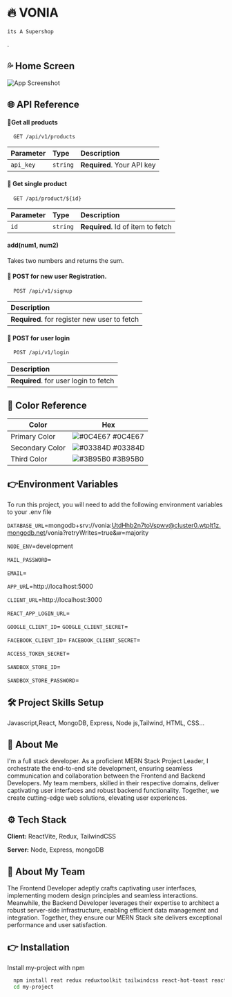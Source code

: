 # 🔥 VONIA

`its A Supershop`

.

## 💦 Home Screen

![App Screenshot](https://i.ibb.co/fYYDVJS/vonia2.png)

## 🌐 API Reference

#### 🔗Get all products

```http
  GET /api/v1/products
```

| Parameter | Type     | Description                |
| :-------- | :------- | :------------------------- |
| `api_key` | `string` | **Required**. Your API key |

#### 🔗 Get single product

```http
  GET /api/product/${id}
```

| Parameter | Type     | Description                       |
| :-------- | :------- | :-------------------------------- |
| `id`      | `string` | **Required**. Id of item to fetch |

#### add(num1, num2)

Takes two numbers and returns the sum.

#### 🔗 POST for new user Registration.

```http
  POST /api/v1/signup
```

| Description                                  |
| :------------------------------------------- |
| **Required**. for register new user to fetch |

#### 🔗 POST for user login

```http
  POST /api/v1/login
```

| Description                           |
| :------------------------------------ |
| **Required**. for user login to fetch |

## 🌈 Color Reference

| Color           | Hex                                                              |
| --------------- | ---------------------------------------------------------------- |
| Primary Color   | ![#0C4E67](https://via.placeholder.com/10/26A4DE?text=+) #0C4E67 |
| Secondary Color | ![#03384D](https://via.placeholder.com/10/1b849b?text=+) #03384D |
| Third Color     | ![#3B95B0](https://via.placeholder.com/10/caf5ff?text=+) #3B95B0 |

## 👉Environment Variables

To run this project, you will need to add the following environment variables to your .env file

`DATABASE_URL`=mongodb+srv://vonia:UtdHhb2n7toVspwv@cluster0.wtplt1z.mongodb.net/vonia?retryWrites=true&w=majority

`NODE_ENV`=development

`MAIL_PASSWORD`=

`EMAIL`=

`APP_UR`L=http://localhost:5000

`CLIENT_URL`=http://localhost:3000

`REACT_APP_LOGIN_URL`=

`GOOGLE_CLIENT_ID`=
`GOOGLE_CLIENT_SECRET`=

`FACEBOOK_CLIENT_ID`=
`FACEBOOK_CLIENT_SECRET`=

`ACCESS_TOKEN_SECRET`=

`SANDBOX_STORE_ID`=

`SANDBOX_STORE_PASSWORD`=

## 🛠 Project Skills Setup

Javascript,React, MongoDB, Express, Node js,Tailwind, HTML, CSS...

## 🤵 About Me

I'm a full stack developer. As a proficient MERN Stack Project Leader, I orchestrate the end-to-end site development, ensuring seamless communication and collaboration between the Frontend and Backend Developers. My team members, skilled in their respective domains, deliver captivating user interfaces and robust backend functionality. Together, we create cutting-edge web solutions, elevating user experiences.

## ⚙️ Tech Stack

**Client:** ReactVite, Redux, TailwindCSS

**Server:** Node, Express, mongoDB

## 👥 About My Team

The Frontend Developer adeptly crafts captivating user interfaces, implementing modern design principles and seamless interactions. Meanwhile, the Backend Developer leverages their expertise to architect a robust server-side infrastructure, enabling efficient data management and integration. Together, they ensure our MERN Stack site delivers exceptional performance and user satisfaction.

## 👉 Installation

Install my-project with npm

```bash
  npm install reat redux reduxtoolkit tailwindcss react-hot-toast react-toastify sweetalert react-icons axios nodemailer mongoose mongodb express nodemon
  cd my-project
```
